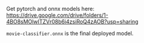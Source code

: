Get pytorch and onnx models here: https://drive.google.com/drive/folders/1-4BO8sMOlwITZVr08b6i4zsiRoQ4zAOB?usp=sharing <br/>

`movie-classifier.onnx` is the final deployed model.